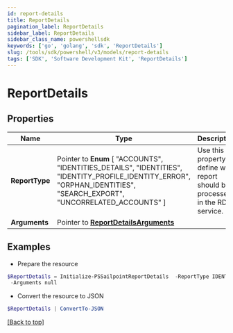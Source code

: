 ```yaml
---
id: report-details
title: ReportDetails
pagination_label: ReportDetails
sidebar_label: ReportDetails
sidebar_class_name: powershellsdk
keywords: ['go', 'golang', 'sdk', 'ReportDetails'] 
slug: /tools/sdk/powershell/v3/models/report-details
tags: ['SDK', 'Software Development Kit', 'ReportDetails']
---
```



# ReportDetails

## Properties

Name | Type | Description | Notes
------------ | ------------- | ------------- | -------------
**ReportType** |  Pointer to  **Enum** [  "ACCOUNTS",    "IDENTITIES_DETAILS",    "IDENTITIES",    "IDENTITY_PROFILE_IDENTITY_ERROR",    "ORPHAN_IDENTITIES",    "SEARCH_EXPORT",    "UNCORRELATED_ACCOUNTS" ] | Use this property to define what report should be processed in the RDE service. | [optional] 
**Arguments** |  Pointer to [**ReportDetailsArguments**](report-details-arguments) |  | [optional] 

## Examples

- Prepare the resource
```powershell
$ReportDetails = Initialize-PSSailpointReportDetails  -ReportType IDENTITIES_DETAILS `
 -Arguments null
```

- Convert the resource to JSON
```powershell
$ReportDetails | ConvertTo-JSON
```


[[Back to top]](#) 

